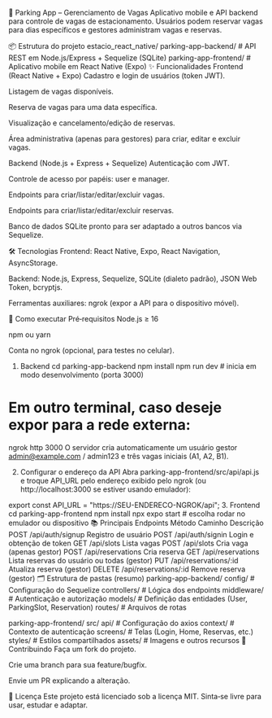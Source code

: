🚗 Parking App – Gerenciamento de Vagas
Aplicativo mobile e API backend para controle de vagas de estacionamento. Usuários podem reservar vagas para dias específicos e gestores administram vagas e reservas.

📦 Estrutura do projeto
estacio_react_native/
 parking-app-backend/   # API REST em Node.js/Express + Sequelize (SQLite)
 parking-app-frontend/  # Aplicativo mobile em React Native (Expo)
✨ Funcionalidades
Frontend (React Native + Expo)
Cadastro e login de usuários (token JWT).

Listagem de vagas disponíveis.

Reserva de vagas para uma data específica.

Visualização e cancelamento/edição de reservas.

Área administrativa (apenas para gestores) para criar, editar e excluir vagas.

Backend (Node.js + Express + Sequelize)
Autenticação com JWT.

Controle de acesso por papéis: user e manager.

Endpoints para criar/listar/editar/excluir vagas.

Endpoints para criar/listar/editar/excluir reservas.

Banco de dados SQLite pronto para ser adaptado a outros bancos via Sequelize.

🛠 Tecnologias
Frontend: React Native, Expo, React Navigation, AsyncStorage.

Backend: Node.js, Express, Sequelize, SQLite (dialeto padrão), JSON Web Token, bcryptjs.

Ferramentas auxiliares: ngrok (expor a API para o dispositivo móvel).

🚀 Como executar
Pré‑requisitos
Node.js ≥ 16

npm ou yarn

Conta no ngrok (opcional, para testes no celular).

1. Backend
cd parking-app-backend
npm install
npm run dev      # inicia em modo desenvolvimento (porta 3000)
# Em outro terminal, caso deseje expor para a rede externa:
ngrok http 3000
O servidor cria automaticamente um usuário gestor
admin@example.com / admin123 e três vagas iniciais (A1, A2, B1).

2. Configurar o endereço da API
Abra parking-app-frontend/src/api/api.js e troque API_URL pelo endereço exibido pelo ngrok (ou http://localhost:3000 se estiver usando emulador):

export const API_URL = "https://SEU-ENDERECO-NGROK/api";
3. Frontend
cd parking-app-frontend
npm install
npx expo start    # escolha rodar no emulador ou dispositivo
📚 Principais Endpoints
Método	Caminho	Descrição
POST	/api/auth/signup	Registro de usuário
POST	/api/auth/signin	Login e obtenção de token
GET	/api/slots	Lista vagas
POST	/api/slots	Cria vaga (apenas gestor)
POST	/api/reservations	Cria reserva
GET	/api/reservations	Lista reservas do usuário ou todas (gestor)
PUT	/api/reservations/:id	Atualiza reserva (gestor)
DELETE	/api/reservations/:id	Remove reserva (gestor)
🗂 Estrutura de pastas (resumo)
parking-app-backend/
 config/           # Configuração do Sequelize
 controllers/      # Lógica dos endpoints
 middleware/       # Autenticação e autorização
 models/           # Definição das entidades (User, ParkingSlot, Reservation)
 routes/           # Arquivos de rotas

parking-app-frontend/
 src/
  api/          # Configuração do axios
  context/      # Contexto de autenticação
  screens/      # Telas (Login, Home, Reservas, etc.)
  styles/       # Estilos compartilhados
  assets/           # Imagens e outros recursos
🤝 Contribuindo
Faça um fork do projeto.

Crie uma branch para sua feature/bugfix.

Envie um PR explicando a alteração.

📄 Licença
Este projeto está licenciado sob a licença MIT. Sinta‑se livre para usar, estudar e adaptar.

